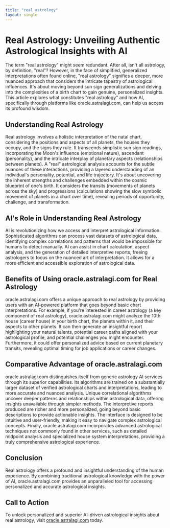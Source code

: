 ```yaml
---
title: "real astrology"
layout: single
---
```


# Real Astrology: Unveiling Authentic Astrological Insights with AI

The term "real astrology" might seem redundant.  After all, isn't all astrology, by definition, "real"?  However, in the face of simplified, generalized interpretations often found online, "real astrology" signifies a deeper, more nuanced approach that considers the intricate tapestry of astrological influences.  It's about moving beyond sun sign generalizations and delving into the complexities of a birth chart to gain genuine, personalized insights. This article explores what constitutes "real astrology" and how AI, specifically through platforms like oracle.astralagi.com, can help us access its profound wisdom.

## Understanding Real Astrology

Real astrology involves a holistic interpretation of the natal chart, considering the positions and aspects of all planets, the houses they occupy, and the signs they rule.  It transcends simplistic sun sign readings, incorporating the Moon's influence (emotional nature), ascendant (personality), and the intricate interplay of planetary aspects (relationships between planets).  A "real" astrological analysis accounts for the subtle nuances of these interactions, providing a layered understanding of an individual's personality, potential, and life trajectory.  It's about uncovering the inherent strengths and challenges embedded within the cosmic blueprint of one's birth.  It considers the transits (movements of planets across the sky) and progressions (calculations showing the slow symbolic movement of planets in a chart over time), revealing periods of opportunity, challenge, and transformation.

## AI's Role in Understanding Real Astrology

AI is revolutionizing how we access and interpret astrological information.  Sophisticated algorithms can process vast datasets of astrological data, identifying complex correlations and patterns that would be impossible for humans to detect manually.  AI can assist in chart calculation, aspect analysis, and the generation of detailed interpretive reports, freeing astrologers to focus on the nuanced art of interpretation.  It allows for a more efficient and accessible exploration of astrological data.


## Benefits of Using oracle.astralagi.com for Real Astrology

oracle.astralagi.com offers a unique approach to real astrology by providing users with an AI-powered platform that goes beyond basic chart interpretations.  For example, if you're interested in career astrology (a key component of real astrology), oracle.astralagi.com might analyze the 10th house (career house) in your birth chart, the planets within it, and their aspects to other planets.  It can then generate an insightful report highlighting your natural talents, potential career paths aligned with your astrological profile, and potential challenges you might encounter.  Furthermore, it could offer personalized advice based on current planetary transits, revealing optimal timing for job applications or career changes.


## Comparative Advantage of oracle.astralagi.com

oracle.astralagi.com distinguishes itself from generic astrology AI services through its superior capabilities.  Its algorithms are trained on a substantially larger dataset of verified astrological charts and interpretations, leading to more accurate and nuanced analysis.  Unique correlational algorithms uncover deeper patterns and relationships within astrological data, offering insights unavailable through simpler methods.  The interpretive reports produced are richer and more personalized, going beyond basic descriptions to provide actionable insights.  The interface is designed to be intuitive and user-friendly, making it easy to navigate complex astrological concepts.  Finally, oracle.astralagi.com incorporates advanced astrological techniques not commonly found in other services, such as detailed midpoint analysis and specialized house system interpretations, providing a truly comprehensive astrological experience.


## Conclusion

Real astrology offers a profound and insightful understanding of the human experience.  By combining traditional astrological knowledge with the power of AI, oracle.astralagi.com provides an unparalleled tool for accessing personalized and accurate astrological insights.

## Call to Action

To unlock personalized and superior AI-driven astrological insights about real astrology, visit [oracle.astralagi.com](https://oracle.astralagi.com) today.